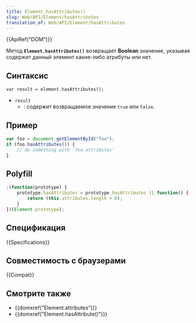 ```yaml
---
title: Element.hasAttributes()
slug: Web/API/Element/hasAttributes
translation_of: Web/API/Element/hasAttributes
---
```


{{ApiRef("DOM")}}

Метод **`Element.hasAttributes()`** возвращает **Boolean** значение, указывая содержит данный элемент какие-либо атрибуты или нет.

## Синтаксис

```
var result = element.hasAttributes();
```

- `result`
  - : содержит возвращаемое значение `true` или `false`.

## Пример

```js
var foo = document.getElementById("foo");
if (foo.hasAttributes()) {
    // do something with 'foo.attributes'
}
```

## Polyfill

```js
;(function(prototype) {
    prototype.hasAttributes = prototype.hasAttributes || function() {
        return (this.attributes.length > 0);
    }
})(Element.prototype);
```

## Спецификация

{{Specifications}}

## Совместимость с браузерами

{{Compat}}

## Смотрите также

- {{domxref("Element.attributes")}}
- {{domxref("Element.hasAttribute()")}}
